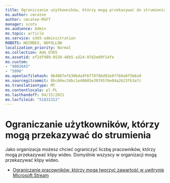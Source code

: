 ```yaml
---
title: Ograniczanie użytkowników, którzy mogą przekazywać do strumienia
ms.author: cmcatee
author: cmcatee-MSFT
manager: scotv
ms.audience: Admin
ms.topic: article
ms.service: o365-administration
ROBOTS: NOINDEX, NOFOLLOW
localization_priority: Normal
ms.collection: Adm_O365
ms.assetid: ef2df989-8539-48b5-a324-97d2e09f14fe
ms.custom:
- "9002643"
- "5096"
ms.openlocfilehash: 964087efb30bda9f6f78786d92e8ffb9a8f5b8a9
ms.sourcegitcommit: 8bc60ec34bc1e40685e3976576e04a2623f63a7c
ms.translationtype: MT
ms.contentlocale: pl-PL
ms.lasthandoff: 04/15/2021
ms.locfileid: "51831312"
---
```

# <a name="restrict-users-who-can-upload-to-stream"></a>Ograniczanie użytkowników, którzy mogą przekazywać do strumienia

Jako organizacja możesz chcieć ograniczyć liczbę pracowników, którzy mogą przekazywać klipy wideo. Domyślnie wszyscy w organizacji mogą przekazywać klipy wideo.

- [Ograniczanie pracowników, którzy mogą tworzyć zawartość w uwitrynie Microsoft Stream](https://docs.microsoft.com/stream/restrict-uploaders)
